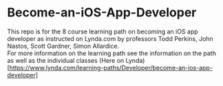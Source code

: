 # Become-an-iOS-App-Developer
This repo is for the 8 course learning path on becoming an iOS app developer as instructed on Lynda.com by professors Todd Perkins, John Nastos, Scott Gardner, Simon Allardice.  
For more information on the learning path see the information on the path as well as the individual classes (Here on Lynda)[https://www.lynda.com/learning-paths/Developer/become-an-ios-app-developer]
